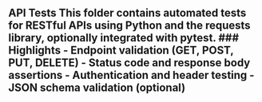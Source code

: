 ## API Tests  This folder contains automated tests for RESTful APIs using Python and the requests library, optionally integrated with pytest.  ### Highlights  - Endpoint validation (GET, POST, PUT, DELETE)  - Status code and response body assertions  - Authentication and header testing  - JSON schema validation (optional) 
